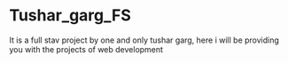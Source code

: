 # Tushar_garg_FS
It is a full stav project by one and only tushar garg, here i will be providing you with the projects of web development 
